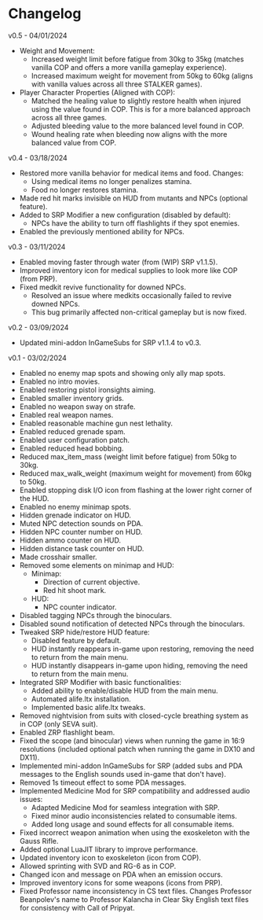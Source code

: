 # Changelog

v0.5 - 04/01/2024

- Weight and Movement:
  - Increased weight limit before fatigue from 30kg to 35kg (matches vanilla COP and offers a more vanilla gameplay experience).
  - Increased maximum weight for movement from 50kg to 60kg (aligns with vanilla values across all three STALKER games).
- Player Character Properties (Aligned with COP):
  - Matched the healing value to slightly restore health when injured using the value found in COP. This is for a more balanced approach across all three games.
  - Adjusted bleeding value to the more balanced level found in COP.
  - Wound healing rate when bleeding now aligns with the more balanced value from COP.

v0.4 - 03/18/2024

- Restored more vanilla behavior for medical items and food. Changes:
  - Using medical items no longer penalizes stamina.
  - Food no longer restores stamina.
- Made red hit marks invisible on HUD from mutants and NPCs (optional feature).
- Added to SRP Modifier a new configuration (disabled by default):
  - NPCs have the ability to turn off flashlights if they spot enemies.
- Enabled the previously mentioned ability for NPCs.

v0.3 - 03/11/2024

- Enabled moving faster through water (from (WIP) SRP v1.1.5).
- Improved inventory icon for medical supplies to look more like COP (from PRP).
- Fixed medkit revive functionality for downed NPCs.
  - Resolved an issue where medkits occasionally failed to revive downed NPCs.
  - This bug primarily affected non-critical gameplay but is now fixed.

v0.2 - 03/09/2024

- Updated mini-addon InGameSubs for SRP v1.1.4 to v0.3.

v0.1 - 03/02/2024

- Enabled no enemy map spots and showing only ally map spots.
- Enabled no intro movies.
- Enabled restoring pistol ironsights aiming.
- Enabled smaller inventory grids.
- Enabled no weapon sway on strafe.
- Enabled real weapon names.
- Enabled reasonable machine gun nest lethality.
- Enabled reduced grenade spam.
- Enabled user configuration patch.
- Enabled reduced head bobbing.
- Reduced max_item_mass (weight limit before fatigue) from 50kg to 30kg.
- Reduced max_walk_weight (maximum weight for movement) from 60kg to 50kg.
- Enabled stopping disk I/O icon from flashing at the lower right corner of the HUD.
- Enabled no enemy minimap spots.
- Hidden grenade indicator on HUD.
- Muted NPC detection sounds on PDA.
- Hidden NPC counter number on HUD.
- Hidden ammo counter on HUD.
- Hidden distance task counter on HUD.
- Made crosshair smaller.
- Removed some elements on minimap and HUD:
  - Minimap:
    - Direction of current objective.
    - Red hit shoot mark.
  - HUD:
    - NPC counter indicator.
- Disabled tagging NPCs through the binoculars.
- Disabled sound notification of detected NPCs through the binoculars.
- Tweaked SRP hide/restore HUD feature:
  - Disabled feature by default.
  - HUD instantly reappears in-game upon restoring, removing the need to return from the main menu.
  - HUD instantly disappears in-game upon hiding, removing the need to return from the main menu.
- Integrated SRP Modifier with basic functionalities:
  - Added ability to enable/disable HUD from the main menu.
  - Automated alife.ltx installation.
  - Implemented basic alife.ltx tweaks.
- Removed nightvision from suits with closed-cycle breathing system as in COP (only SEVA suit).
- Enabled ZRP flashlight beam.
- Fixed the scope (and binocular) views when running the game in 16:9 resolutions (included optional patch when running the game in DX10 and DX11).
- Implemented mini-addon InGameSubs for SRP (added subs and PDA messages to the English sounds used in-game that don't have).
- Removed 1s timeout effect to some PDA messages.
- Implemented Medicine Mod for SRP compatibility and addressed audio issues:
  - Adapted Medicine Mod for seamless integration with SRP.
  - Fixed minor audio inconsistencies related to consumable items.
  - Added long usage and sound effects for all consumable items.
- Fixed incorrect weapon animation when using the exoskeleton with the Gauss Rifle.
- Added optional LuaJIT library to improve performance.
- Updated inventory icon to exoskeleton (icon from COP).
- Allowed sprinting with SVD and RG-6 as in COP.
- Changed icon and message on PDA when an emission occurs.
- Improved inventory icons for some weapons (icons from PRP).
- Fixed Professor name inconsistency in CS text files. Changes Professor Beanpolev's name to Professor Kalancha in Clear Sky English text files for consistency with Call of Pripyat.
